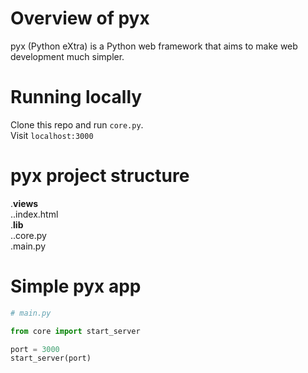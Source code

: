 # Overview of pyx
pyx (Python eXtra) is a Python web framework that aims to make web development much simpler.

# Running locally
Clone this repo and run <code>core.py</code>.<br/>
Visit <code>localhost:3000</code>

# pyx project structure
.<b>views</b><br/>
..index.html<br/>
.<b>lib</b><br/>
..core.py<br/>
.main.py<br/>

# Simple pyx app
```py
# main.py

from core import start_server

port = 3000
start_server(port)
```